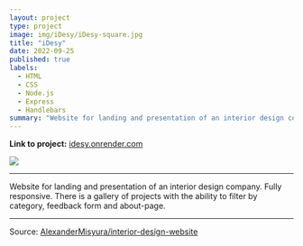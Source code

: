 ```yaml
---
layout: project
type: project
image: img/iDesy/iDesy-square.jpg
title: "iDesy"
date: 2022-09-25
published: true
labels:
  - HTML
  - CSS
  - Node.js
  - Express
  - Handlebars
summary: "Website for landing and presentation of an interior design company."
---
```


**Link to project:**
<a href="https://idesy.onrender.com">idesy.onrender.com</a>

<img class="img-fluid" src="../img/iDesy/iDesy5.gif">

<hr>

Website for landing and presentation of an interior design company. Fully responsive. There is a gallery of projects with the ability to filter by category, feedback form and about-page.

<hr>

Source: <a href="https://github.com/AlexanderMisyura/interior-design"><i class="large github icon "></i>AlexanderMisyura/interior-design-website</a>
